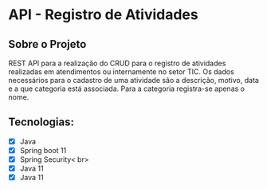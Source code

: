 # API - Registro de Atividades

## Sobre o Projeto
REST API para a realização do CRUD para o registro de atividades realizadas em atendimentos ou internamente no setor TIC. Os dados necessários para o cadastro de uma atividade são a descrição, motivo, data e a que categoria está associada.  Para a categoria registra-se apenas o nome. 

## Tecnologias: 
- [x] Java<br> 
- [x] Spring boot 11<br> 
- [x] Spring Security< br> 
- [x] Java 11<br> 
- [x] Java 11<br> 

